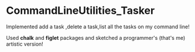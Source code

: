 # CommandLineUtilities_Tasker
Implemented add a task ,delete a task,list all the tasks on my command line!


Used **chalk** and **figlet** packages and sketched a programmer's (that's me) artistic version!
